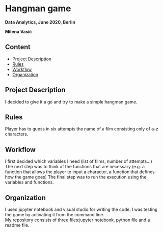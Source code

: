 # Hangman game

**Data Analytics, June 2020, Berlin**

**Milena Vasić**

## Content
* [Project Description](#project-description)
* [Rules](#rules)
* [Workflow](#workflow)
* [Organization](#organization)

## Project Description
I decided to give it a go and try to make a simple hangman game. 

## Rules
Player has to guess in six attempts the name of a film consisting only of a-z characters.

## Workflow
I first decided which variables I need (list of films, number of attempts…)
The next step was to think of the functions that are necessary (e.g. a function that allows the player to input a character, a function that defines how the game goes)
The final step was to run the execution using the variables and functions.

## Organization
I used jupyter notebook and visual studio for writing the code. I was testing the game by activating it from the command line.  
My repository consists of three files:jupyter notebook, python file and a readme file. 
